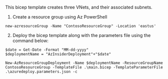 This bicep template creates three VNets, and their associated subnets.

1. Create a resource group using Az PowerShell

```
new-azresourceGroup -Name "ContosoResourceGroup" -Location 'eastus'
```

2. Deploy the bicep template along with the parameters file using the command below: 

```
$date = Get-Date -Format "MM-dd-yyyy"
$deploymentName = "AzInsiderDeployment"+"$date"

New-AzResourceGroupDeployment -Name $deploymentName -ResourceGroupName ContosoResourceGroup -TemplateFile .\main.bicep -TemplateParameterFile .\azuredeploy.parameters.json -c
```
